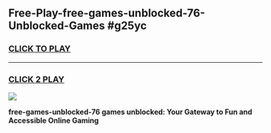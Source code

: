 
## Free-Play-free-games-unblocked-76-Unblocked-Games #g25yc
<h3>
<a href="https://news.freeplayer.one?title=free-games-unblocked-76&ref=8M">CLICK TO PLAY</a></h3>
<hr>

<h3>
<a href="https://news.freeplayer.one?title=free-games-unblocked-76&ref=8M">CLICK 2 PLAY</a>
  
</h3>

<a href="https://news.freeplayer.one?title=free-games-unblocked-76&ref=8M"><img src="https://clearcache.store/games.png"></a>


**free-games-unblocked-76 games unblocked: Your Gateway to Fun and Accessible Online Gaming**
